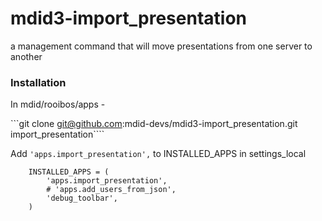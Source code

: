mdid3-import_presentation
=========================

a management command that will move presentations from one server to another

### Installation

In mdid/rooibos/apps - 

```git clone git@github.com:mdid-devs/mdid3-import_presentation.git import_presentation````

Add ```'apps.import_presentation',``` to INSTALLED_APPS in settings_local

```
    INSTALLED_APPS = (
        'apps.import_presentation',
        # 'apps.add_users_from_json',
        'debug_toolbar',
    )
    
```
